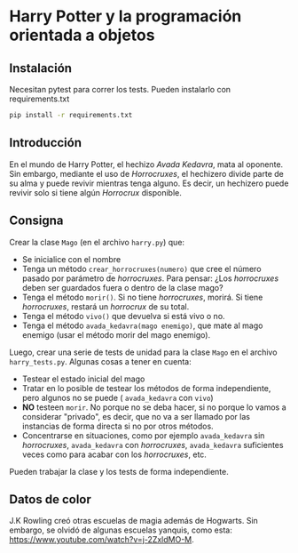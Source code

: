 # Harry Potter y la programación orientada a objetos

## Instalación

Necesitan pytest para correr los tests. Pueden instalarlo con requirements.txt

```bash
pip install -r requirements.txt
```

## Introducción

En el mundo de Harry Potter, el hechizo *Avada Kedavra*, mata al oponente. Sin embargo, mediante el uso de *Horrocruxes*, el hechizero divide parte de su alma y puede revivir mientras tenga alguno. Es decir, un hechizero puede revivir solo si tiene algún *Horrocrux* disponible.

## Consigna

Crear la clase `Mago` (en el archivo `harry.py`) que:

- Se inicialice con el nombre
- Tenga un método `crear_horrocruxes(numero)` que cree el número pasado por parámetro de *horrocruxes*. Para pensar: ¿Los *horrocruxes* deben ser guardados fuera o dentro de la clase mago?
- Tenga el método `morir()`. Si no tiene *horrocruxes*, morirá. Si tiene *horrocruxes*, restará un *horrocrux* de su total.
- Tenga el método `vivo()` que devuelva si está vivo o no.
- Tenga el método `avada_kedavra(mago enemigo)`, que mate al mago enemigo (usar el método morir del mago enemigo).

Luego, crear una serie de tests de unidad para la clase `Mago` en el archivo `harry_tests.py`. Algunas cosas a tener en cuenta:
- Testear el estado inicial del mago
- Tratar en lo posible de testear los métodos de forma independiente, pero algunos no se puede ( `avada_kedavra` con `vivo`)
- **NO** testeen `morir`. No porque no se deba hacer, si no porque lo vamos a considerar "privado", es decir, que no va a ser llamado por las instancias de forma directa si no por otros métodos.
- Concentrarse en situaciones, como por ejemplo `avada_kedavra` sin *horrocruxes*, `avada_kedavra` con *horrocruxes*, `avada_kedavra` suficientes veces como para acabar con los *horrocruxes*, etc.

Pueden trabajar la clase y los tests de forma independiente.

## Datos de color

J.K Rowling creó otras escuelas de magia además de Hogwarts. Sin embargo, se olvidó de algunas escuelas yanquis, como esta: https://www.youtube.com/watch?v=j-2ZxldMO-M.